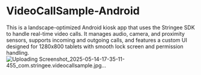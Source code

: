 # VideoCallSample-Android
This is a landscape-optimized Android kiosk app that uses the Stringee SDK to handle real-time video calls. It manages audio, camera, and proximity sensors, supports incoming and outgoing calls, and features a custom UI designed for 1280x800 tablets with smooth lock screen and permission handling.
![Uploading Screenshot_2025-05-14-17-35-11-455_com.stringee.videocallsample.jpg…]()

